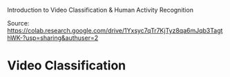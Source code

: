 Introduction to Video Classification & Human Activity Recognition

Source: https://colab.research.google.com/drive/1Yxsyc7qTr7KjTyz8qa6mJqb3TagthWK-?usp=sharing&authuser=2

# Video Classification
